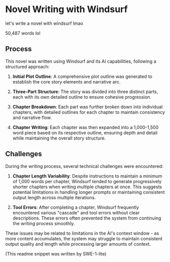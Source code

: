 # Novel Writing with Windsurf

let's write a novel with windsurf lmao

50,487 words lol

## Process

This novel was written using Windsurf and its AI capabilities, following a structured approach:

1. **Initial Plot Outline**: A comprehensive plot outline was generated to establish the core story elements and narrative arc.

2. **Three-Part Structure**: The story was divided into three distinct parts, each with its own detailed outline to ensure cohesive progression.

3. **Chapter Breakdown**: Each part was further broken down into individual chapters, with detailed outlines for each chapter to maintain consistency and narrative flow.

4. **Chapter Writing**: Each chapter was then expanded into a 1,000-1,500 word piece based on its respective outline, ensuring depth and detail while maintaining the overall story structure.

## Challenges

During the writing process, several technical challenges were encountered:

1. **Chapter Length Variability**: Despite instructions to maintain a minimum of 1,000 words per chapter, Windsurf tended to generate progressively shorter chapters when writing multiple chapters at once. This suggests potential limitations in handling longer prompts or maintaining consistent output length across multiple iterations.

2. **Tool Errors**: After completing a chapter, Windsurf frequently encountered various "cascade" and tool errors without clear descriptions. These errors often prevented the system from continuing the writing process smoothly.

These issues may be related to limitations in the AI's context window - as more content accumulates, the system may struggle to maintain consistent output quality and length while processing larger amounts of context.

(This readme snippet was written by SWE-1-lite)
